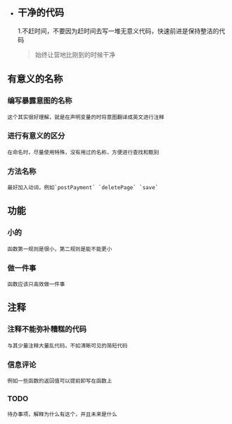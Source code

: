- ## 干净的代码
  
  	1.不赶时间，不要因为赶时间去写一堆无意义代码，快速前进是保持整洁的代码
  
  > 始终让营地比刚到的时候干净
## 有意义的名称
### 编写暴露意图的名称

	这个其实很好理解，就是在声明变量的时将意图翻译成英文进行注释
### 进行有意义的区分

	在命名时，尽量使用特殊，没有用过的名称，方便进行查找和甄别
### 方法名称

	最好加入动词，例如`postPayment` `deletePage` `save`
## 功能
### 小的

	函数第一规则是很小，第二规则是能不能更小
### 做一件事

	函数应该只高效做一件事
## 注释
### 注释不能弥补糟糕的代码

	与其少量注释大量乱代码，不如清晰可见的简短代码
### 信息评论

	例如一些函数的返回值可以提前卸写在函数上
### TODO

	待办事项，解释为什么有这个，并且未来是什么